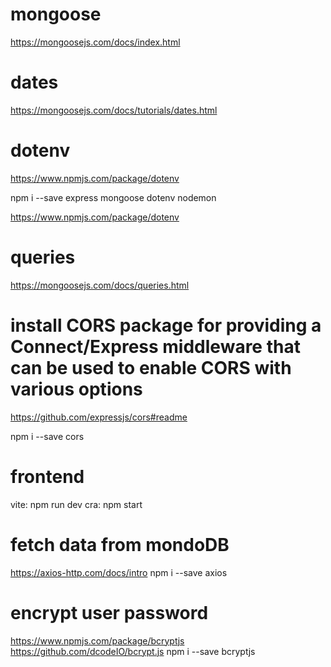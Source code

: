 # mongoose
https://mongoosejs.com/docs/index.html

# dates
https://mongoosejs.com/docs/tutorials/dates.html

# dotenv
https://www.npmjs.com/package/dotenv

npm i --save express mongoose dotenv nodemon

https://www.npmjs.com/package/dotenv

# queries
https://mongoosejs.com/docs/queries.html

# install CORS package for providing a Connect/Express middleware that can be used to enable CORS with various options
https://github.com/expressjs/cors#readme

npm i --save cors

# frontend
vite: npm run dev
cra: npm start

# fetch data from mondoDB
https://axios-http.com/docs/intro
npm i --save axios

# encrypt user password
https://www.npmjs.com/package/bcryptjs
https://github.com/dcodeIO/bcrypt.js
npm i --save bcryptjs